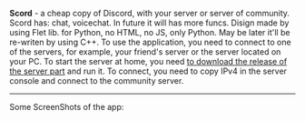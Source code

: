**Scord** - a cheap copy of Discord, with your server or server of community.
Scord has: chat, voicechat. In future it will has more funcs.
Disign made by using Flet lib. for Python, no HTML, no JS, only Python. May be later it'll be re-writen by using C++.
To use the application, you need to connect to one of the servers, for example, your friend's server or the server located on your PC. To start the server at home, you need [to download the release of the server part](https://github.com/TheSapphRyz/Scord_server) and run it. To connect, you need to copy IPv4 in the server console and connect to the community server.

____________________________________________________________________________________________________________________________________

Some ScreenShots of the app:
